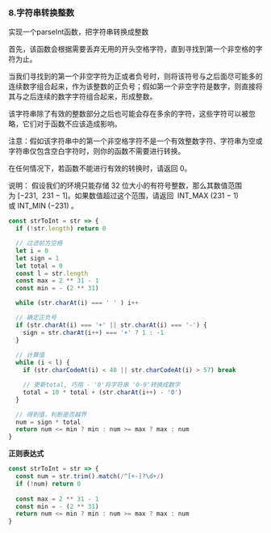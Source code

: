 ### 8.字符串转换整数
实现一个parseInt函数，把字符串转换成整数

首先，该函数会根据需要丢弃无用的开头空格字符，直到寻找到第一个非空格的字符为止。

当我们寻找到的第一个非空字符为正或者负号时，则将该符号与之后面尽可能多的连续数字组合起来，作为该整数的正负号；假如第一个非空字符是数字，则直接将其与之后连续的数字字符组合起来，形成整数。

该字符串除了有效的整数部分之后也可能会存在多余的字符，这些字符可以被忽略，它们对于函数不应该造成影响。

注意：假如该字符串中的第一个非空格字符不是一个有效整数字符、字符串为空或字符串仅包含空白字符时，则你的函数不需要进行转换。

在任何情况下，若函数不能进行有效的转换时，请返回 0。

说明：
假设我们的环境只能存储 32 位大小的有符号整数，那么其数值范围为 [−231,  231 − 1]。如果数值超过这个范围，请返回  INT_MAX (231 − 1) 或 INT_MIN (−231) 。

```js
const strToInt = str => {
  if (!str.length) return 0

  // 过滤前方空格
  let i = 0
  let sign = 1
  let total = 0
  const l = str.length
  const max = 2 ** 31 - 1
  const min = - (2 ** 31)

  while (str.charAt(i) === ' ' ) i++

  // 确定正负号
  if (str.charAt(i) === '+' || str.charAt(i) === '-') {
    sign = str.charAt(i++) === '+' ? 1 : -1
  }
  
  // 计算值
  while (i < l) {
    if (str.charCodeAt(i) < 48 || str.charCodeAt(i) > 57) break

    // 更新total, 巧用 - '0'将字符串 '0-9'转换成数字
    total = 10 * total + (str.charAt(i++) - '0')
  }

  // 得到值，判断是否越界
  num = sign * total
  return num <= min ? min : num >= max ? max : num
}
```

**正则表达式**
```js
const strToInt = str => {
  const num = str.trim().match(/^[+-]?\d+/)
  if (!num) return 0
  
  const max = 2 ** 31 - 1
  const min = - (2 ** 31)
  return num <= min ? min : num >= max ? max : num
}
```